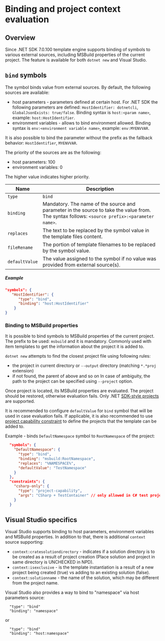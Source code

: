 # Binding and project context evaluation

## Overview

Since .NET SDK 7.0.100 template engine supports binding of symbols to various external sources, including MSBuild properties of the current project.
The feature is available for both `dotnet new` and Visual Studio.

## `bind` symbols

The symbol binds value from external sources. 
By default, the following sources are available:
- host parameters - parameters defined at certain host. For .NET SDK the following parameters are defined: `HostIdentifier: dotnetcli`, `GlobalJsonExists: true/false`.  Binding syntax is `host:<param name>`, example: `host:HostIdentifier`. 
- environment variables - allows to bind environment allowed. Binding syntax is `env:<environment variable name>`, example: `env:MYENVVAR`.

It is also possible to bind the parameter without the prefix as the fallback behavior: `HostIdentifier`, `MYENVVAR`.

The priority of the sources are as the following:
- host parameters: 100
- environment variables: 0

The higher value indicates higher priority.


|Name|Description|
|---|---|
|`type`|`bind`|
|`binding`| Mandatory. The name of the source and parameter in the source to take the value from. The syntax follows: `<source prefix>:<parameter name>`.|
|`replaces`|The text to be replaced by the symbol value in the template files content.|
|`fileRename`|The portion of template filenames to be replaced by the symbol value.| 	 
|`defaultValue`|The value assigned to the symbol if no value was provided from external source(s).|

 
##### Example  

```json
"symbols": {
   "HostIdentifier": {
      "type": "bind",
      "binding": "host:HostIdentifier"
    }
}
```  

### Binding to MSBuild properties

It is possible to bind symbols to MSBuild properties of the current project. The prefix to be used: `msbuild` and it is mandatory.
Commonly used with item templates to get the information about the project it is added to.

`dotnet new` attempts to find the closest project file using following rules:
- the project in current directory or `--output` directory (matching `*.*proj` extension)
- if not found, the parent of above and so on
In case of ambiguity, the path to the project can be specified using `--project` option.

Once project is located, its MSBuild properties are evaluated. The project should be restored, otherwise evaluation fails.
Only .NET [SDK-style projects](https://docs.microsoft.com/en-us/dotnet/core/project-sdk/overview) are supported.

It is recommended to configure `defaultValue` for `bind` symbol that will be used in case evaluation fails. 
If applicable, it is also recommended to use [project capability constraint](https://github.com/dotnet/templating/wiki/Constraints#Project-capabilities) to define the projects that the template can be added to.

Example - binds `DefaultNamespace` symbol to `RootNamespace` of the project:
```json
  "symbols": {
    "DefaultNamespace": {
      "type": "bind",
      "binding": "msbuild:RootNamespace",
      "replaces": "%NAMESPACE%",
      "defaultValue": "TestNamespace"
    }
  },
  "constraints": {
    "csharp-only": {
      "type": "project-capability",
      "args": "CSharp + TestContainer" // only allowed in C# test project
    }
  }
```


## Visual Studio specifics

Visual Studio supports binding to host parameters, environment variables and MSBuild properties.
In addition to that, there is additional `context` source supporting:
- `context:cratesolutiondirectory` - indicates if a solution directory is to be created as a result of project creation (Place solution and project in same directory is UNCHECKED in NPD).
- `context:isexclusive` - is the template instantiation is a result of a new project being created (true) vs adding to an existing solution (false).
- `context:solutionname` - the name of the solution, which may be different from the project name.

Visual Studio also provides a way to bind to "namespace" via host parameters source:
```
  "type": "bind"
  "binding": "namespace"
```

or 

```
  "type": "bind"
  "binding": "host:namespace"
```